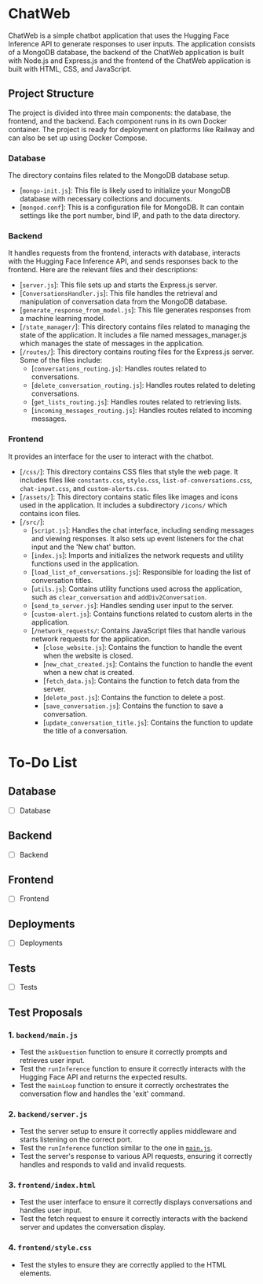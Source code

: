 # ChatWeb

ChatWeb is a simple chatbot application that uses the Hugging Face Inference API to generate responses to user inputs. The application consists of a MongoDB database, the backend of the ChatWeb application is built with Node.js and Express.js and the frontend of the ChatWeb application is built with HTML, CSS, and JavaScript.

## Project Structure
The project is divided into three main components: the database, the frontend, and the backend. Each component runs in its own Docker container. The project is ready for deployment on platforms like Railway and can also be set up using Docker Compose.

### Database

The directory contains files related to the MongoDB database setup.

- [`mongo-init.js`]: This file is likely used to initialize your MongoDB database with necessary collections and documents.
- [`mongod.conf`]: This is a configuration file for MongoDB. It can contain settings like the port number, bind IP, and path to the data directory.

### Backend

It handles requests from the frontend, interacts with database, interacts with the Hugging Face Inference API, and sends responses back to the frontend. Here are the relevant files and their descriptions:

- [`server.js`]: This file sets up and starts the Express.js server.
- [`ConversationsHandler.js`]: This file handles the retrieval and manipulation of conversation data from the MongoDB database.
- [`generate_response_from_model.js`]: This file generates responses from a machine learning model.
- [`/state_manager/`]: This directory contains files related to managing the state of the application. It includes a file named messages_manager.js which manages the state of messages in the application.
- [`/routes/`]: This directory contains routing files for the Express.js server. Some of the files include:
  - [`conversations_routing.js`]: Handles routes related to conversations.
  - [`delete_conversation_routing.js`]: Handles routes related to deleting conversations.
  - [`get_lists_routing.js`]: Handles routes related to retrieving lists.
  - [`incoming_messages_routing.js`]: Handles routes related to incoming messages.

### Frontend

It provides an interface for the user to interact with the chatbot. 
- [`/css/`]: This directory contains CSS files that style the web page. It includes files like `constants.css`, `style.css`, `list-of-conversations.css`, `chat-input.css`, and `custom-alerts.css`.
- [`/assets/`]: This directory contains static files like images and icons used in the application. It includes a subdirectory `/icons/` which contains icon files.
- [`/src/`]:
  - [`script.js`]: Handles the chat interface, including sending messages and viewing responses. It also sets up event listeners for the chat input and the 'New chat' button.
  - [`index.js`]: Imports and initializes the network requests and utility functions used in the application.
  - [`load_list_of_conversations.js`]: Responsible for loading the list of conversation titles.
  - [`utils.js`]: Contains utility functions used across the application, such as `clear_conversation` and `addDiv2Conversation`.
  - [`send_to_server.js`]: Handles sending user input to the server.
  - [`custom-alert.js`]: Contains functions related to custom alerts in the application.
  - [`/network_requests/`: Contains JavaScript files that handle various network requests for the application.
    - [`close_website.js`]: Contains the function to handle the event when the website is closed.
    - [`new_chat_created.js`]: Contains the function to handle the event when a new chat is created.
    - [`fetch_data.js`]: Contains the function to fetch data from the server.
    - [`delete_post.js`]: Contains the function to delete a post.
    - [`save_conversation.js`]: Contains the function to save a conversation.
    - [`update_conversation_title.js`]: Contains the function to update the title of a conversation.
 

# To-Do List

## Database
- [ ]  Database

## Backend 
- [ ] Backend

## Frontend
- [ ] Frontend

## Deployments
- [ ] Deployments

## Tests
- [ ] Tests

## Test Proposals

### 1. `backend/main.js`
- Test the `askQuestion` function to ensure it correctly prompts and retrieves user input.
- Test the `runInference` function to ensure it correctly interacts with the Hugging Face API and returns the expected results.
- Test the `mainLoop` function to ensure it correctly orchestrates the conversation flow and handles the 'exit' command. 

### 2. `backend/server.js`
- Test the server setup to ensure it correctly applies middleware and starts listening on the correct port.
- Test the `runInference` function similar to the one in [`main.js`](command:_github.copilot.openSymbolInFile?%5B%22frontend%2Findex.html%22%2C%22main.js%22%5D "frontend/index.html").
- Test the server's response to various API requests, ensuring it correctly handles and responds to valid and invalid requests.

### 3. `frontend/index.html`
- Test the user interface to ensure it correctly displays conversations and handles user input.
- Test the fetch request to ensure it correctly interacts with the backend server and updates the conversation display.

### 4. `frontend/style.css`
- Test the styles to ensure they are correctly applied to the HTML elements.
